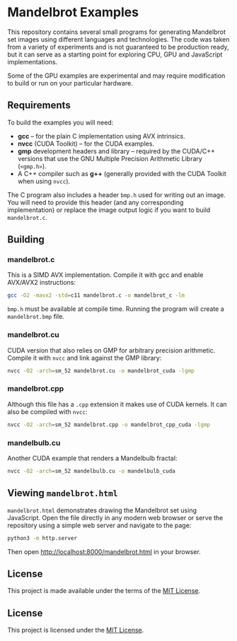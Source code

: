 # Mandelbrot Examples

This repository contains several small programs for generating Mandelbrot set
images using different languages and technologies. The code was taken from a
variety of experiments and is not guaranteed to be production ready, but it can
serve as a starting point for exploring CPU, GPU and JavaScript implementations.

Some of the GPU examples are experimental and may require modification to build
or run on your particular hardware.

## Requirements

To build the examples you will need:

- **gcc** – for the plain C implementation using AVX intrinsics.
- **nvcc** (CUDA Toolkit) – for the CUDA examples.
- **gmp** development headers and library – required by the CUDA/C++ versions
  that use the GNU Multiple Precision Arithmetic Library (`<gmp.h>`).
- A C++ compiler such as **g++** (generally provided with the CUDA Toolkit when
  using `nvcc`).

The C program also includes a header `bmp.h` used for writing out an image.
You will need to provide this header (and any corresponding implementation) or
replace the image output logic if you want to build `mandelbrot.c`.

## Building

### mandelbrot.c

This is a SIMD AVX implementation. Compile it with gcc and enable AVX/AVX2
instructions:

```bash
gcc -O2 -mavx2 -std=c11 mandelbrot.c -o mandelbrot_c -lm
```

`bmp.h` must be available at compile time. Running the program will create a
`mandelbrot.bmp` file.

### mandelbrot.cu

CUDA version that also relies on GMP for arbitrary precision arithmetic.
Compile it with `nvcc` and link against the GMP library:

```bash
nvcc -O2 -arch=sm_52 mandelbrot.cu -o mandelbrot_cuda -lgmp
```

### mandelbrot.cpp

Although this file has a `.cpp` extension it makes use of CUDA kernels. It can
also be compiled with `nvcc`:

```bash
nvcc -O2 -arch=sm_52 mandelbrot.cpp -o mandelbrot_cpp_cuda -lgmp
```

### mandelbulb.cu

Another CUDA example that renders a Mandelbulb fractal:

```bash
nvcc -O2 -arch=sm_52 mandelbulb.cu -o mandelbulb_cuda
```

## Viewing `mandelbrot.html`

`mandelbrot.html` demonstrates drawing the Mandelbrot set using JavaScript.
Open the file directly in any modern web browser or serve the repository using
a simple web server and navigate to the page:

```bash
python3 -m http.server
```

Then open <http://localhost:8000/mandelbrot.html> in your browser.


## License

This project is made available under the terms of the [MIT License](LICENSE).


## License

This project is licensed under the [MIT License](LICENSE).


